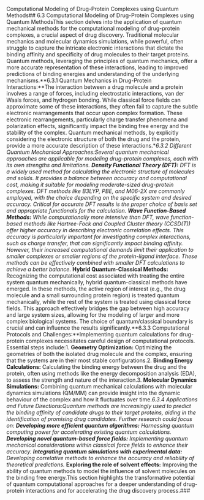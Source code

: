Computational Modeling of Drug-Protein Complexes using Quantum Methods## 6.3 Computational Modeling of Drug-Protein Complexes using Quantum MethodsThis section delves into the application of quantum mechanical methods for the computational modeling of drug-protein complexes, a crucial aspect of drug discovery.  Traditional molecular mechanics and molecular dynamics simulations, while powerful, often struggle to capture the intricate electronic interactions that dictate the binding affinity and specificity of drug molecules to their target proteins. Quantum methods, leveraging the principles of quantum mechanics, offer a more accurate representation of these interactions, leading to improved predictions of binding energies and understanding of the underlying mechanisms.**6.3.1 Quantum Mechanics in Drug-Protein Interactions:**The interaction between a drug molecule and a protein involves a range of forces, including electrostatic interactions, van der Waals forces, and hydrogen bonding.  While classical force fields can approximate some of these interactions, they often fail to capture the subtle electronic rearrangements that occur upon complex formation.  These electronic rearrangements, particularly charge transfer phenomena and polarization effects, significantly impact the binding free energy and the stability of the complex.  Quantum mechanical methods, by explicitly considering the electronic structure of both the drug and the protein, provide a more accurate description of these interactions.**6.3.2 Different Quantum Mechanical Approaches:**Several quantum mechanical approaches are applicable for modeling drug-protein complexes, each with its own strengths and limitations.* **Density Functional Theory (DFT):**  DFT is a widely used method for calculating the electronic structure of molecules and solids.  It provides a balance between accuracy and computational cost, making it suitable for modeling moderate-sized drug-protein complexes.  DFT methods like B3LYP, PBE, and M06-2X are commonly employed, with the choice depending on the specific system and desired accuracy.  Critical for accurate DFT results is the proper choice of basis set and appropriate functionals for the calculation.* **Wave Function-Based Methods:**  While computationally more intensive than DFT, wave function-based methods like Hartree-Fock and Coupled Cluster theory (CCSD(T)) offer higher accuracy in describing electronic correlation effects. This accuracy is particularly important for investigating complex interactions, such as charge transfer, that can significantly impact binding affinity.  However, their increased computational demands limit their application to smaller complexes or smaller regions of the protein-ligand interface.  These methods can be effectively combined with smaller DFT calculations to achieve a better balance.* **Hybrid Quantum-Classical Methods:** Recognizing the computational cost associated with treating the entire system quantum mechanically, hybrid quantum-classical methods have emerged.  In these methods, the active region of interest (e.g., the drug molecule and a small surrounding protein region) is treated quantum mechanically, while the rest of the system is treated using classical force fields. This approach effectively bridges the gap between high accuracy and large system sizes, allowing for the modeling of larger and more complex biological systems.  The choice of quantum/classical boundary is crucial and can influence the results significantly.**6.3.3 Computational Protocols and Challenges:**Implementing quantum calculations for drug-protein complexes necessitates careful design of computational protocols.  Essential steps include:1. **Geometry Optimization:** Optimizing the geometries of both the isolated drug molecule and the complex, ensuring that the systems are in their most stable configurations.2. **Binding Energy Calculations:** Calculating the binding energy between the drug and the protein, often using methods like the energy decomposition analysis (EDA), to assess the strength and nature of the interaction.3. **Molecular Dynamics Simulations:**  Combining quantum mechanical calculations with molecular dynamics simulations (QM/MM) can provide insight into the dynamic behaviour of the complex and how it fluctuates over time.**6.3.4 Applications and Future Directions:**Quantum methods are increasingly used to predict the binding affinity of candidate drugs to their target proteins, aiding in the identification of promising drug candidates.  Further research could focus on:* **Developing more efficient quantum algorithms:**  Harnessing quantum computing power for accelerating existing quantum calculations.* **Developing novel quantum-based force fields:** Implementing quantum mechanical considerations within classical force fields to enhance their accuracy.* **Integrating quantum simulations with experimental data:** Developing correlative methods to enhance the accuracy and reliability of theoretical predictions.* **Exploring the role of solvent effects:**  Improving the ability of quantum methods to model the influence of solvent molecules on the binding free energy.This section highlights the transformative potential of quantum computational approaches for a deeper understanding of drug-protein interactions and for accelerating the drug discovery process.###